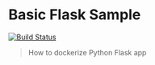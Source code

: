 # Basic Flask Sample
[![Build Status](https://travis-ci.org/selcukusta/basic-flask-sample.svg?branch=master)](https://travis-ci.org/selcukusta/basic-flask-sample)

> How to dockerize Python Flask app